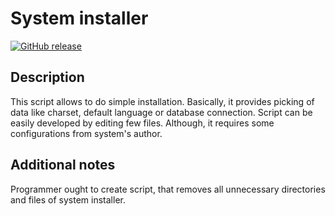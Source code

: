 # System installer

[![GitHub release](https://img.shields.io/github/release/mixset/system-installer.svg)](https://GitHub.com/mixset/system-installer/releases/)

## Description
This script allows to do simple installation. Basically, it provides picking of data like charset, default language or database connection.
Script can be easily developed by editing few files. Although, it requires some configurations from system's author. 

## Additional notes
Programmer ought to create script, that removes all unnecessary directories and files of system installer.